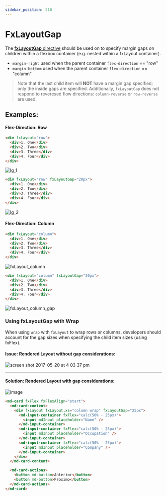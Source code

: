 ```yaml
---
sidebar_position: 210
---
```


# FxLayoutGap

The [**fxLayoutGap** directive](https://github.com/ngbracket/ngx-layout/blob/main/src/lib/flex/layout-gap/layout-gap.ts#L38)
should be used on to specify margin gaps on children within a flexbox container (e.g. nested within a fxLayout container).

- `margin-right` used when the parent container `flex-direction` == "row"
- `margin-bottom` used when the parent container `flex-direction` == "column"

> Note that the last child item will **NOT** have a margin gap specified; only the inside gaps are specified. Additionally,
> `fxLayoutGap` does not respond to reveresed flow directions: `column-reverse` or `row-reverse` are used.

## Examples:

#### Flex-Direction: Row

```html
<div fxLayout="row">
  <div>1. One</div>
  <div>2. Two</div>
  <div>3. Three</div>
  <div>4. Four</div>
</div>
```

![lg_1](https://cloud.githubusercontent.com/assets/210413/26279226/7d1633c2-3d73-11e7-8378-4eaca05a78a0.jpg)

```html
<div fxLayout="row" fxLayoutGap="20px">
  <div>1. One</div>
  <div>2. Two</div>
  <div>3. Three</div>
  <div>4. Four</div>
</div>
```

![lg_2](https://cloud.githubusercontent.com/assets/210413/26279227/7d1660c2-3d73-11e7-94a2-b604ba319cbe.jpg)

#### Flex-Direction: Column

```html
<div fxLayout="column">
  <div>1. One</div>
  <div>2. Two</div>
  <div>3. Three</div>
  <div>4. Four</div>
</div>
```

![fxLayout_column](https://cloud.githubusercontent.com/assets/210413/26279208/f3ea70a4-3d72-11e7-83df-59b2e586d833.jpg)

```html
<div fxLayout="column" fxLayoutGap="20px">
  <div>1. One</div>
  <div>2. Two</div>
  <div>3. Three</div>
  <div>4. Four</div>
</div>
```

![fxLayout_column_gap](https://cloud.githubusercontent.com/assets/210413/26279209/f55fa1d4-3d72-11e7-96b8-27d5604c2c72.jpg)

### Using fxLayoutGap with **Wrap**

When using `wrap` with `fxLayout` to wrap rows or columns, developers should account for the gap sizes when specifying
the child item sizes (using fxFlex).

#### Issue: Rendered Layout without gap considerations:

![screen shot 2017-05-20 at 4 03 37 pm](https://cloud.githubusercontent.com/assets/210413/26279328/19c32142-3d76-11e7-826c-837603a6db76.png)

---

#### Solution: Rendered Layout with gap considerations:

![image](https://cloud.githubusercontent.com/assets/210413/26279332/2dfe9d76-3d76-11e7-810b-e15cbcd5dd21.png)

```html
<md-card fxFlex fxFlexAlign="start">
  <md-card-content>
    <div fxLayout fxLayout.xs="column wrap" fxLayoutGap="25px">
      <md-input-container fxFlex="calc(50% - 25px)">
        <input mdInput placeholder="Name" />
      </md-input-container>
      <md-input-container fxFlex="calc(50% - 25px)">
        <input mdInput placeholder="Occupation" />
      </md-input-container>
      <md-input-container fxFlex="calc(50% - 25px)">
        <input mdInput placeholder="Company" />
      </md-input-container>
    </div>
  </md-card-content>

  <md-card-actions>
    <button md-button>Anterior</button>
    <button md-button>Proximo</button>
  </md-card-actions>
</md-card>
```
